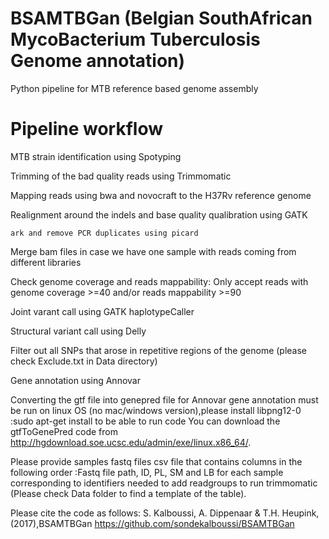 # BSAMTBGan (Belgian SouthAfrican MycoBacterium Tuberculosis Genome annotation)
Python pipeline for MTB reference based genome assembly

# Pipeline workflow

   MTB strain identification using Spotyping 
    
   Trimming of the bad quality reads using Trimmomatic

   Mapping reads using bwa and novocraft to the H37Rv reference genome

   Realignment around the indels and base quality qualibration using GATK

    ark and remove PCR duplicates using picard

   Merge bam files in case we have one sample with reads coming from different libraries

   Check genome coverage and reads mappability: Only accept reads with genome coverage >=40 and/or reads mappability >=90

   Joint varant call using GATK haplotypeCaller

   Structural variant call using Delly
    
   Filter out all SNPs that arose in repetitive regions of the genome (please check Exclude.txt in Data directory)

   Gene annotation using Annovar

Converting the gtf file into genepred file for Annovar gene annotation must be run on linux OS (no mac/windows version),please install libpng12-0 :sudo apt-get install to be able to run  code
You can download the gtfToGenePred code from http://hgdownload.soe.ucsc.edu/admin/exe/linux.x86_64/.


Please provide samples fastq files csv file that contains columns in the following order :Fastq file path, ID, PL, SM and LB for each sample corresponding to identifiers needed to add readgroups to run trimmomatic (Please check Data folder to find a template of the table).









Please cite the code as follows: S. Kalboussi, A. Dippenaar & T.H. Heupink,(2017),BSAMTBGan https://github.com/sondekalboussi/BSAMTBGan
